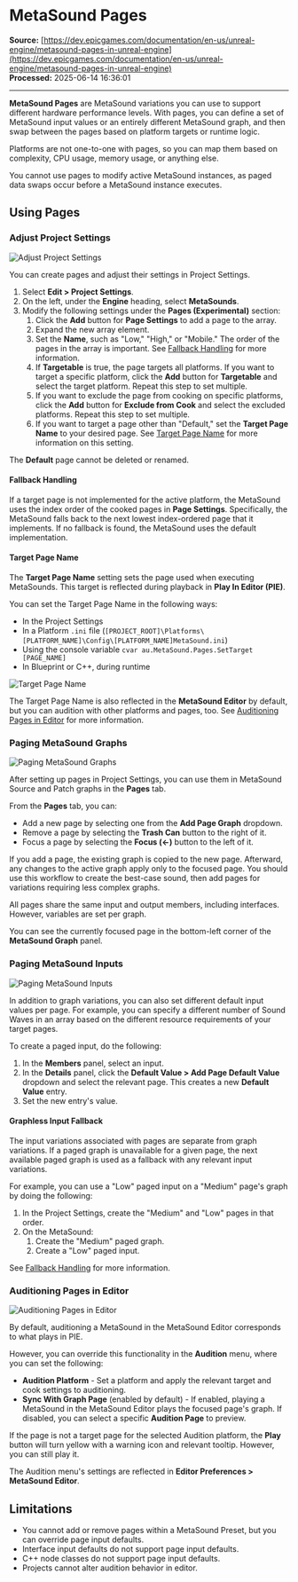 # MetaSound Pages

**Source:** [https://dev.epicgames.com/documentation/en-us/unreal-engine/metasound-pages-in-unreal-engine](https://dev.epicgames.com/documentation/en-us/unreal-engine/metasound-pages-in-unreal-engine)  
**Processed:** 2025-06-14 16:36:01

---

**MetaSound Pages** are MetaSound variations you can use to support different hardware performance levels. With pages, you can define a set of MetaSound input values or an entirely different MetaSound graph, and then swap between the pages based on platform targets or runtime logic.

Platforms are not one-to-one with pages, so you can map them based on complexity, CPU usage, memory usage, or anything else.

You cannot use pages to modify active MetaSound instances, as paged data swaps occur before a MetaSound instance executes.

## Using Pages

### Adjust Project Settings

![Adjust Project Settings](https://d1iv7db44yhgxn.cloudfront.net/documentation/images/335d44b1-4fde-4b4f-b4e9-ce539b019769/01.png)

You can create pages and adjust their settings in Project Settings.

1.  Select **Edit > Project Settings**.
2.  On the left, under the **Engine** heading, select **MetaSounds**.
3.  Modify the following settings under the **Pages (Experimental)** section:
    1.  Click the **Add** button for **Page Settings** to add a page to the array.
    2.  Expand the new array element.
    3.  Set the **Name**, such as "Low," "High," or "Mobile." The order of the pages in the array is important. See [Fallback Handling](/documentation/en-us/unreal-engine/metasound-pages-in-unreal-engine#fallbackhandling) for more information.
    4.  If **Targetable** is true, the page targets all platforms. If you want to target a specific platform, click the **Add** button for **Targetable** and select the target platform. Repeat this step to set multiple.
    5.  If you want to exclude the page from cooking on specific platforms, click the **Add** button for **Exclude from Cook** and select the excluded platforms. Repeat this step to set multiple.
    6.  If you want to target a page other than "Default," set the **Target Page Name** to your desired page. See [Target Page Name](/documentation/en-us/unreal-engine/metasound-pages-in-unreal-engine#targetpagename) for more information on this setting.

The **Default** page cannot be deleted or renamed.

#### Fallback Handling

If a target page is not implemented for the active platform, the MetaSound uses the index order of the cooked pages in **Page Settings**. Specifically, the MetaSound falls back to the next lowest index-ordered page that it implements. If no fallback is found, the MetaSound uses the default implementation.

#### Target Page Name

The **Target Page Name** setting sets the page used when executing MetaSounds. This target is reflected during playback in **Play In Editor (PIE)**.

You can set the Target Page Name in the following ways:

-   In the Project Settings
-   In a Platform `.ini` file (`[PROJECT_ROOT]\Platforms\[PLATFORM_NAME]\Config\[PLATFORM_NAME]MetaSound.ini`)
-   Using the console variable `cvar au.MetaSound.Pages.SetTarget [PAGE_NAME]`
-   In Blueprint or C++, during runtime

![Target Page Name](https://d1iv7db44yhgxn.cloudfront.net/documentation/images/28dba24c-5004-4cec-bf76-3f803888b3b4/02.png)

The Target Page Name is also reflected in the **MetaSound Editor** by default, but you can audition with other platforms and pages, too. See [Auditioning Pages in Editor](/documentation/en-us/unreal-engine/metasound-pages-in-unreal-engine#auditioningpagesineditor) for more information.

### Paging MetaSound Graphs

![Paging MetaSound Graphs](https://d1iv7db44yhgxn.cloudfront.net/documentation/images/82212bf2-6c51-401c-9b7b-1ab11c004e38/03.png)

After setting up pages in Project Settings, you can use them in MetaSound Source and Patch graphs in the **Pages** tab.

From the **Pages** tab, you can:

-   Add a new page by selecting one from the **Add Page Graph** dropdown.
-   Remove a page by selecting the **Trash Can** button to the right of it.
-   Focus a page by selecting the **Focus (<-)** button to the left of it.

If you add a page, the existing graph is copied to the new page. Afterward, any changes to the active graph apply only to the focused page. You should use this workflow to create the best-case sound, then add pages for variations requiring less complex graphs.

All pages share the same input and output members, including interfaces. However, variables are set per graph.

You can see the currently focused page in the bottom-left corner of the **MetaSound Graph** panel.

### Paging MetaSound Inputs

![Paging MetaSound Inputs](https://d1iv7db44yhgxn.cloudfront.net/documentation/images/6ca79f40-7345-403b-a11b-9881b2e2f833/04.png)

In addition to graph variations, you can also set different default input values per page. For example, you can specify a different number of Sound Waves in an array based on the different resource requirements of your target pages.

To create a paged input, do the following:

1.  In the **Members** panel, select an input.
2.  In the **Details** panel, click the **Default Value > Add Page Default Value** dropdown and select the relevant page. This creates a new **Default Value** entry.
3.  Set the new entry's value.

#### Graphless Input Fallback

The input variations associated with pages are separate from graph variations. If a paged graph is unavailable for a given page, the next available paged graph is used as a fallback with any relevant input variations.

For example, you can use a "Low" paged input on a "Medium" page's graph by doing the following:

1.  In the Project Settings, create the "Medium" and "Low" pages in that order.
2.  On the MetaSound:
    1.  Create the "Medium" paged graph.
    2.  Create a "Low" paged input.

See [Fallback Handling](/documentation/en-us/unreal-engine/metasound-pages-in-unreal-engine#fallbackhandling) for more information.

### Auditioning Pages in Editor

![Auditioning Pages in Editor](https://d1iv7db44yhgxn.cloudfront.net/documentation/images/c78e700b-11da-404d-90d6-633380bca4a1/05.png)

By default, auditioning a MetaSound in the MetaSound Editor corresponds to what plays in PIE.

However, you can override this functionality in the **Audition** menu, where you can set the following:

-   **Audition Platform** - Set a platform and apply the relevant target and cook settings to auditioning.
-   **Sync With Graph Page** (enabled by default) - If enabled, playing a MetaSound in the MetaSound Editor plays the focused page's graph. If disabled, you can select a specific **Audition Page** to preview.

If the page is not a target page for the selected Audition platform, the **Play** button will turn yellow with a warning icon and relevant tooltip. However, you can still play it.

The Audition menu's settings are reflected in **Editor Preferences > MetaSound Editor**.

## Limitations

-   You cannot add or remove pages within a MetaSound Preset, but you can override page input defaults.
-   Interface input defaults do not support page input defaults.
-   C++ node classes do not support page input defaults.
-   Projects cannot alter audition behavior in editor.